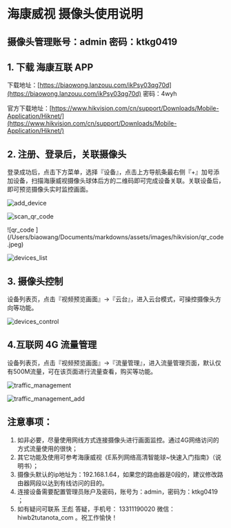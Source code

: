 # 海康威视 摄像头使用说明

## 摄像头管理账号：admin 密码：ktkg0419

## 1. 下载 海康互联 APP

下载地址：[https://biaowong.lanzouu.com/ikPsy03qg70d](https://biaowong.lanzouu.com/ikPsy03qg70d) 密码：4wyh

官方下载地址：[https://www.hikvision.com/cn/support/Downloads/Mobile-Application/Hiknet/](https://www.hikvision.com/cn/support/Downloads/Mobile-Application/Hiknet/)

## 2. 注册、登录后，关联摄像头

登录成功后，点击下方菜单，选择『设备』，点击上方导航条最右侧『+』加号添加设备，扫描海康威视摄像头球体后方的二维码即可完成设备关联。关联设备后，即可预览摄像头实时监控画面。

![add_device](/Users/biaowang/Documents/markdowns/assets/images/hikvision/add_device.jpg)

![scan_qr_code](/Users/biaowang/Documents/markdowns/assets/images/hikvision/scan_qr_code.jpg)

![qr_code ](/Users/biaowang/Documents/markdowns/assets/images/hikvision/qr_code .jpeg)

![devices_list](/Users/biaowang/Documents/markdowns/assets/images/hikvision/devices_list.jpg)

## 3. 摄像头控制

设备列表页，点击『视频预览画面』->『云台』，进入云台模式，可操控摄像头方向等功能。

![devices_control](/Users/biaowang/Documents/markdowns/assets/images/hikvision/devices_control.jpg)

## 4.互联网 4G 流量管理

设备列表页，点击『视频预览画面』->『流量管理』，进入流量管理页面，默认仅有500M流量，可在该页面进行流量查看，购买等功能。

![traffic_management](/Users/biaowang/Documents/markdowns/assets/images/hikvision/traffic_management.jpg)

![traffic_management_add](/Users/biaowang/Documents/markdowns/assets/images/hikvision/traffic_management_add.jpg)



## 注意事项：

1. 如非必要，尽量使用网线方式连接摄像头进行画面监控。通过4G网络访问的方式流量使用的很快；
2. 其它功能及使用可参考海康威视《E系列网络高清智能球~快速入门指南》（说明书）；
3. 摄像头默认的ip地址为：192.168.1.64，如果您的路由器是0段的，建议修改路由器网段以达到有线访问的目的。
4. 连接设备需要配置管理员账户及密码，账号为：admin，密码为：ktkg0419 ；
5. 如有疑问可联系 王彪 答疑，手机号： 13311190020 微信：hiwb2tutanota_com 。祝工作愉快！